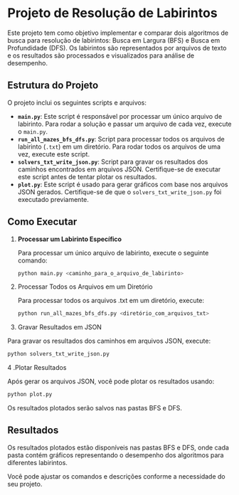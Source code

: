 # Projeto de Resolução de Labirintos

Este projeto tem como objetivo implementar e comparar dois algoritmos de busca para resolução de labirintos: Busca em Largura (BFS) e Busca em Profundidade (DFS). Os labirintos são representados por arquivos de texto e os resultados são processados e visualizados para análise de desempenho.

## Estrutura do Projeto

O projeto inclui os seguintes scripts e arquivos:

- **`main.py`**: Este script é responsável por processar um único arquivo de labirinto. Para rodar a solução e passar um arquivo de cada vez, execute o `main.py`.
- **`run_all_mazes_bfs_dfs.py`**: Script para processar todos os arquivos de labirinto (`.txt`) em um diretório. Para rodar todos os arquivos de uma vez, execute este script.
- **`solvers_txt_write_json.py`**: Script para gravar os resultados dos caminhos encontrados em arquivos JSON. Certifique-se de executar este script antes de tentar plotar os resultados.
- **`plot.py`**: Este script é usado para gerar gráficos com base nos arquivos JSON gerados. Certifique-se de que o `solvers_txt_write_json.py` foi executado previamente.

## Como Executar

1. **Processar um Labirinto Específico**

   Para processar um único arquivo de labirinto, execute o seguinte comando:

   ```bash
   python main.py <caminho_para_o_arquivo_de_labirinto>
   ```
2. Processar Todos os Arquivos em um Diretório

    Para processar todos os arquivos .txt em um diretório, execute:

    ```bash
    python run_all_mazes_bfs_dfs.py <diretório_com_arquivos_txt>
    ```
3. Gravar Resultados em JSON

Para gravar os resultados dos caminhos em arquivos JSON, execute:

  ```bash
  python solvers_txt_write_json.py
  ```

4 .Plotar Resultados

  Após gerar os arquivos JSON, você pode plotar os resultados usando:

  ```bash
  python plot.py
  ```
  Os resultados plotados serão salvos nas pastas BFS e DFS.

## Resultados
  Os resultados plotados estão disponíveis nas pastas BFS e DFS, onde cada pasta contém gráficos representando o desempenho dos algoritmos para diferentes labirintos.

Você pode ajustar os comandos e descrições conforme a necessidade do seu projeto.

